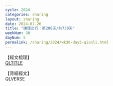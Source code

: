 ```yaml
---
cycle: 2024
categories: sharing
layout: sharing
date: 2024-07-26
title: "謙理之行：第208天/共730天"
weekNum: 30
dayNum: 5
permalink: /sharing/2024/wk30-day5-qianli.html
---
```

【經文梳理】  
[QLTITLE](QLLINK)

【背經經文】  
QLVERSE
